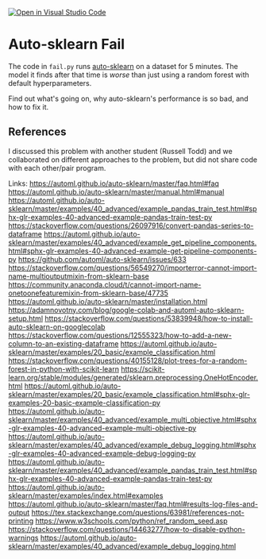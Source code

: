 [![Open in Visual Studio Code](https://classroom.github.com/assets/open-in-vscode-718a45dd9cf7e7f842a935f5ebbe5719a5e09af4491e668f4dbf3b35d5cca122.svg)](https://classroom.github.com/online_ide?assignment_repo_id=11789046&assignment_repo_type=AssignmentRepo)
# Auto-sklearn Fail

The code in `fail.py` runs
[auto-sklearn](https://automl.github.io/auto-sklearn/master/) on a dataset for 5
minutes. The model it finds after that time is *worse* than just using a random
forest with default hyperparameters.

Find out what's going on, why auto-sklearn's performance is so bad, and how to
fix it.

## References
I discussed this problem with another student (Russell Todd) and we collaborated on different approaches to the problem, but did not share code with each other/pair program. 

Links: 
https://automl.github.io/auto-sklearn/master/faq.html#faq
https://automl.github.io/auto-sklearn/master/manual.html#manual
https://automl.github.io/auto-sklearn/master/examples/40_advanced/example_pandas_train_test.html#sphx-glr-examples-40-advanced-example-pandas-train-test-py
https://stackoverflow.com/questions/26097916/convert-pandas-series-to-dataframe
https://automl.github.io/auto-sklearn/master/examples/40_advanced/example_get_pipeline_components.html#sphx-glr-examples-40-advanced-example-get-pipeline-components-py
https://github.com/automl/auto-sklearn/issues/633
https://stackoverflow.com/questions/56549270/importerror-cannot-import-name-multioutputmixin-from-sklearn-base
https://community.anaconda.cloud/t/cannot-import-name-onetoonefeaturemixin-from-sklearn-base/47735
https://automl.github.io/auto-sklearn/master/installation.html
https://adamnovotny.com/blog/google-colab-and-automl-auto-sklearn-setup.html
https://stackoverflow.com/questions/53839948/how-to-install-auto-sklearn-on-googlecolab
https://stackoverflow.com/questions/12555323/how-to-add-a-new-column-to-an-existing-dataframe
https://automl.github.io/auto-sklearn/master/examples/20_basic/example_classification.html
https://stackoverflow.com/questions/40155128/plot-trees-for-a-random-forest-in-python-with-scikit-learn
https://scikit-learn.org/stable/modules/generated/sklearn.preprocessing.OneHotEncoder.html
https://automl.github.io/auto-sklearn/master/examples/20_basic/example_classification.html#sphx-glr-examples-20-basic-example-classification-py
https://automl.github.io/auto-sklearn/master/examples/40_advanced/example_multi_objective.html#sphx-glr-examples-40-advanced-example-multi-objective-py
https://automl.github.io/auto-sklearn/master/examples/40_advanced/example_debug_logging.html#sphx-glr-examples-40-advanced-example-debug-logging-py
https://automl.github.io/auto-sklearn/master/examples/40_advanced/example_pandas_train_test.html#sphx-glr-examples-40-advanced-example-pandas-train-test-py
https://automl.github.io/auto-sklearn/master/examples/index.html#examples
https://automl.github.io/auto-sklearn/master/faq.html#results-log-files-and-output
https://tex.stackexchange.com/questions/63981/references-not-printing
https://www.w3schools.com/python/ref_random_seed.asp
https://stackoverflow.com/questions/14463277/how-to-disable-python-warnings
https://automl.github.io/auto-sklearn/master/examples/40_advanced/example_debug_logging.html
